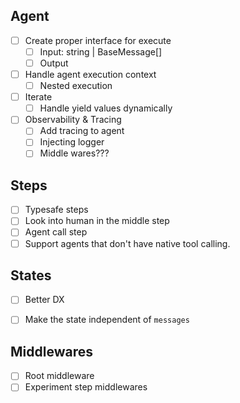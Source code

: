 ## Agent

- [ ] Create proper interface for execute
  - [ ] Input: string | BaseMessage[]
  - [ ] Output
- [ ] Handle agent execution context
  - [ ] Nested execution
- [ ] Iterate
  - [ ] Handle yield values dynamically
- [ ] Observability & Tracing
  - [ ] Add tracing to agent
  - [ ] Injecting logger
  - [ ] Middle wares???

## Steps

- [ ] Typesafe steps
- [ ] Look into human in the middle step
- [ ] Agent call step
- [ ] Support agents that don't have native tool calling.

## States

- [ ] Better DX
- [ ] Make the state independent of `messages`


## Middlewares
- [ ] Root middleware
- [ ] Experiment step middlewares
